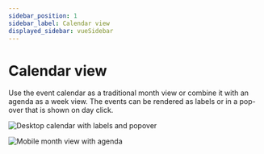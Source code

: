 ```yaml
---
sidebar_position: 1
sidebar_label: Calendar view
displayed_sidebar: vueSidebar
---
```


# Calendar view

Use the event calendar as a traditional month view or combine it with an agenda as a week view. The events can be rendered as labels or in a pop-over that is shown on day click.

![Desktop calendar with labels and popover](https://docs.mobiscroll.com/Content/img/docs/desktop-calendar.png)

![Mobile month view with agenda](https://docs.mobiscroll.com//Content/img/docs/mobile-calendar.png)
